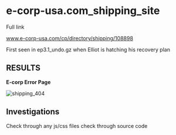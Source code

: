 e-corp-usa.com_shipping_site
============================

Full link

www.e-corp-usa.com/cp/directory/shipping/108898

First seen in ep3.1_undo.gz when Elliot is hatching his recovery plan

RESULTS
-------

**E-corp Error Page**

![shipping_404](https://github.com/z3r07h/Mr-R0B0T-s03-ARG/blob/master/Sites/e-corp-usa.com_shipping_site/screenshots/ecorp_shipping_404.jpg)


Investigations
--------------

Check through any js/css files
check through source code 


